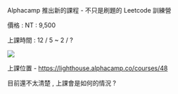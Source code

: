 
Alphacamp 推出新的課程 - 不只是刷題的 Leetcode 訓練營

價格 : NT : 9,500 

上課時間 : 12 / 5 ~ 2 / ?

![](https://i.imgur.com/uwvmPia.png)

上課位置 - https://lighthouse.alphacamp.co/courses/48

目前還不太清楚 , 上課會是如何的情況 ? 
